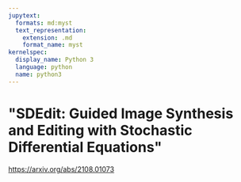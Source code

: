 ```yaml
---
jupytext:
  formats: md:myst
  text_representation:
    extension: .md
    format_name: myst
kernelspec:
  display_name: Python 3
  language: python
  name: python3
---
```


# "SDEdit: Guided Image Synthesis and Editing with Stochastic Differential Equations"

https://arxiv.org/abs/2108.01073